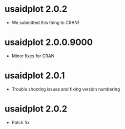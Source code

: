 # usaidplot 2.0.2

* We submitted this thing to CRAN!

# usaidplot 2.0.0.9000

* Minor fixes for CRAN


# usaidplot 2.0.1

* Trouble shooting issues and fixing version numbering

# usaidplot 2.0.2

* Patch fix

